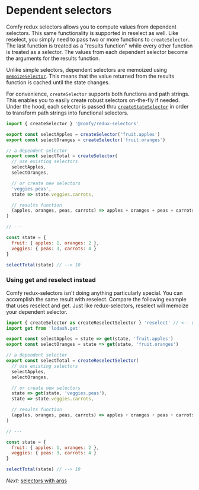 # Dependent selectors

Comfy redux selectors allows you to compute values from dependent selectors. This same functionality is supported in reselect as well. Like reselect, you simply need to pass two or more functions to `createSelector`. The last function is treated as a "results function" while every other function is treated as a selector. The values from each dependent selector become the arguments for the results function.

Unlike simple selectors, dependent selectors are memoized using [`memoizeSelector`](/docs/api/memoizeSelector.md). This means that the value returned from the results function is cached until the state changes.

For convenience, `createSelector` supports both functions and path strings. This enables you to easily create robust selectors on-the-fly if needed. Under the hood, each selector is passed thru [`createStateSelector`](/docs/api/createStateSelector.md) in order to transform path strings into functional selectors.

```js
import { createSelector } '@comfy/redux-selectors'

export const selectApples = createSelector('fruit.apples')
export const selectOranges = createSelector('fruit.oranges')

// a dependent selector
export const selectTotal = createSelector(
  // use existing selectors
  selectApples,
  selectOranges,

  // or create new selectors
  'veggies.peas',
  state => state.veggies.carrots,

  // results function
  (apples, oranges, peas, carrots) => apples + oranges + peas + carrots
)

// ---

const state = {
  fruit: { apples: 1, oranges: 2 },
  veggies: { peas: 3, carrots: 4 }
}

selectTotal(state) // --> 10
```

### Using get and reselect instead

Comfy redux-selectors isn't doing anything particularly special. You can accomplish the same result with reselect. Compare the following example that uses reselect and get. Just like redux-selectors, reselect will memoize your dependent selector.

```js
import { createSelector as createReselectSelector } 'reselect' // <-- use reselect if you want
import get from 'lodash.get'

export const selectApples = state => get(state, 'fruit.apples')
export const selectOranges = state => get(state, 'fruit.oranges')

// a dependent selector
export const selectTotal = createReselectSelector(
  // use existing selectors
  selectApples,
  selectOranges,

  // or create new selectors
  state => get(state, 'veggies.peas'),
  state => state.veggies.carrots,

  // results function
  (apples, oranges, peas, carrots) => apples + oranges + peas + carrots
)

// ---

const state = {
  fruit: { apples: 1, oranges: 2 },
  veggies: { peas: 3, carrots: 4 }
}

selectTotal(state) // --> 10
```

*Next:* [selectors with args](/docs/usage/selectors-with-args.md)
